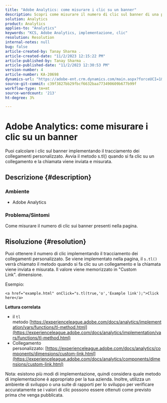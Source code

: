 ```yaml
---
title: "Adobe Analytics: come misurare i clic su un banner"
description: Scopri come misurare il numero di clic sul banner di una pagina.
solution: Analytics
product: Analytics
applies-to: "Analytics"
keywords: "KCS, Adobe Analytics, implementazione, clic"
resolution: Resolution
internal-notes: null
bug: false
article-created-by: Tanay Sharma .
article-created-date: "11/2/2023 12:15:22 PM"
article-published-by: Tanay Sharma .
article-published-date: "11/2/2023 12:30:53 PM"
version-number: 4
article-number: KA-20698
dynamics-url: "https://adobe-ent.crm.dynamics.com/main.aspx?forceUCI=1&pagetype=entityrecord&etn=knowledgearticle&id=498d7e79-7979-ee11-8179-6045bd006239"
source-git-commit: c39f3827bb29fbcf6632baa773490609b677b99f
workflow-type: tm+mt
source-wordcount: '213'
ht-degree: 3%

---
```


# Adobe Analytics: come misurare i clic su un banner


Puoi calcolare i clic sul banner implementando il tracciamento dei collegamenti personalizzato. Avvia il metodo s.tl() quando si fa clic su un collegamento e la chiamata viene inviata e misurata.

## Descrizione {#description}


### Ambiente

- Adobe Analytics




### Problema/Sintomi 

Come misurare il numero di clic sui banner presenti nella pagina.


## Risoluzione {#resolution}


Puoi ottenere il numero di clic implementando il tracciamento dei collegamenti personalizzato. Se viene implementato nella pagina, il `s.tl()` verrà chiamato il metodo quando si fa clic su un collegamento e la chiamata viene inviata e misurata. Il valore viene memorizzato in &quot;Custom Link&quot;. dimensione.

Esempio:


```
<a href="example.html" onClick="s.tl(true,'o','Example link');">Click here</a>
```


<b>Lettura correlata</b>

- il `tl` metodo [https://experienceleague.adobe.com/docs/analytics/implementation/vars/functions/tl-method.html](https://experienceleague.adobe.com/docs/analytics/implementation/vars/functions/tl-method.html)
- Collegamento personalizzato: [https://experienceleague.adobe.com/docs/analytics/components/dimensions/custom-link.html](https://experienceleague.adobe.com/docs/analytics/components/dimensions/custom-link.html)


Nota: esistono più modi di implementazione, quindi considera quale metodo di implementazione è appropriato per la tua azienda. Inoltre, utilizza un ambiente di sviluppo o una suite di rapporti per lo sviluppo per verificare accuratamente se i valori di clic possono essere ottenuti come previsto prima che venga pubblicata.
